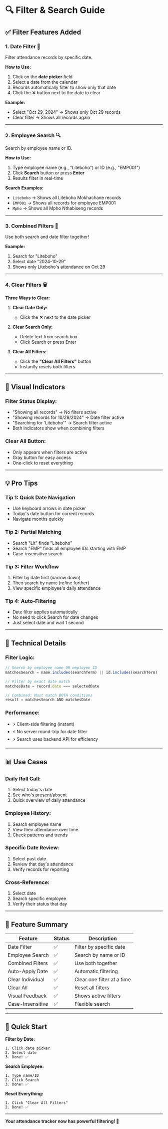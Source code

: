 # 🔍 Filter & Search Guide

## ✅ Filter Features Added

### **1. Date Filter** 📅
Filter attendance records by specific date.

**How to Use:**
1. Click on the **date picker** field
2. Select a date from the calendar
3. Records automatically filter to show only that date
4. Click the **✕** button next to the date to clear

**Example:**
- Select "Oct 29, 2024" → Shows only Oct 29 records
- Clear filter → Shows all records again

---

### **2. Employee Search** 🔍
Search by employee name or ID.

**How to Use:**
1. Type employee name (e.g., "Liteboho") or ID (e.g., "EMP001")
2. Click **Search** button or press **Enter**
3. Results filter in real-time

**Search Examples:**
- `Liteboho` → Shows all Liteboho Mokhachane records
- `EMP001` → Shows all records for employee EMP001
- `Mpho` → Shows all Mpho Nthabiseng records

---

### **3. Combined Filters** 🎯
Use both search and date filter together!

**Example:**
1. Search for "Liteboho"
2. Select date "2024-10-29"
3. Shows only Liteboho's attendance on Oct 29

---

### **4. Clear Filters** 🗑️

**Three Ways to Clear:**

1. **Clear Date Only:**
   - Click the **✕** next to the date picker
   
2. **Clear Search Only:**
   - Delete text from search box
   - Click Search or press Enter

3. **Clear All Filters:**
   - Click the **"Clear All Filters"** button
   - Instantly resets both filters

---

## 🎨 Visual Indicators

### Filter Status Display:
- "Showing all records" → No filters active
- "Showing records for 10/29/2024" → Date filter active
- "Searching for 'Liteboho'" → Search filter active
- Both indicators show when combining filters

### Clear All Button:
- Only appears when filters are active
- Gray button for easy access
- One-click to reset everything

---

## 💡 Pro Tips

### **Tip 1: Quick Date Navigation**
- Use keyboard arrows in date picker
- Today's date button for current records
- Navigate months quickly

### **Tip 2: Partial Matching**
- Search "Lit" finds "Liteboho"
- Search "EMP" finds all employee IDs starting with EMP
- Case-insensitive search

### **Tip 3: Filter Workflow**
1. Filter by date first (narrow down)
2. Then search by name (refine further)
3. View specific employee's daily attendance

### **Tip 4: Auto-Filtering**
- Date filter applies automatically
- No need to click Search for date changes
- Just select date and wait 1 second

---

## 🔧 Technical Details

### Filter Logic:
```javascript
// Search by employee name OR employee ID
matchesSearch = name.includes(searchTerm) || id.includes(searchTerm)

// Filter by exact date match
matchesDate = record.date === selectedDate

// Combined: Must match BOTH conditions
result = matchesSearch AND matchesDate
```

### Performance:
- ⚡ Client-side filtering (instant)
- ⚡ No server round-trip for date filter
- ⚡ Search uses backend API for efficiency

---

## 📊 Use Cases

### **Daily Roll Call:**
1. Select today's date
2. See who's present/absent
3. Quick overview of daily attendance

### **Employee History:**
1. Search employee name
2. View their attendance over time
3. Check patterns and trends

### **Specific Date Review:**
1. Select past date
2. Review that day's attendance
3. Verify records for reporting

### **Cross-Reference:**
1. Select date
2. Search specific employee
3. Verify their status that day

---

## 🎯 Feature Summary

| Feature | Status | Description |
|---------|--------|-------------|
| Date Filter | ✅ | Filter by specific date |
| Employee Search | ✅ | Search by name or ID |
| Combined Filters | ✅ | Use both together |
| Auto-Apply Date | ✅ | Automatic filtering |
| Clear Individual | ✅ | Clear one filter at a time |
| Clear All | ✅ | Reset all filters |
| Visual Feedback | ✅ | Shows active filters |
| Case-Insensitive | ✅ | Flexible search |

---

## 🚀 Quick Start

**Filter by Date:**
```
1. Click date picker
2. Select date
3. Done! ✅
```

**Search Employee:**
```
1. Type name/ID
2. Click Search
3. Done! ✅
```

**Reset Everything:**
```
1. Click "Clear All Filters"
2. Done! ✅
```

---

**Your attendance tracker now has powerful filtering! 🎉**
